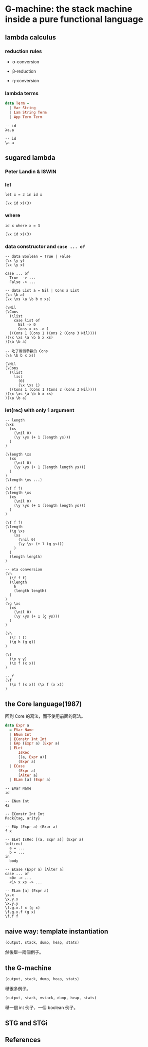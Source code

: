# G-machine: the stack machine inside a pure functional language

## lambda calculus

### reduction rules

* α-conversion

* β-reduction

* η-conversion

### lambda terms

```haskell
data Term =
  | Var String
  | Lam String Term
  | App Term Term
```

```
-- id
λa.a
```

```
-- id
\a a
```

## sugared lambda

### Peter Landin & ISWIN

### let

```
let x = 3 in id x
```

```
(\x id x)(3)
```

### where

```
id x where x = 3
```

```
(\x id x)(3)
```

### data constructor and `case ... of`

```
-- data Boolean = True | False
(\x \y y)
(\x \y x)
```

```
case ... of
  True  -> ...
  False -> ...
```

```
-- data List a = Nil | Cons a List
(\a \b a)
(\x \xs \a \b b x xs)
```

```
(\Nil
(\Cons
  (\list
    case list of
      Nil -> 0
      Cons x xs -> 1
  )(Cons 1 (Cons 1 (Cons 2 (Cons 3 Nil))))
)(\x \xs \a \b b x xs)
)(\a \b a)
```

```
-- 吃了兩個參數的 Cons
(\a \b b x xs)
```

```
(\Nil
(\Cons
  (\list
    list
      (0)
      (\x \xs 1)
  )(Cons 1 (Cons 1 (Cons 2 (Cons 3 Nil))))
)(\x \xs \a \b b x xs)
)(\a \b a)
```

### let(rec) with only 1 argument

```
-- length
(\xs
  (xs
    (\nil 0)
    (\y \ys (+ 1 (length ys))) 
  )
)
```

```
(\length \xs
  (xs
    (\nil 0)
    (\y \ys (+ 1 (length length ys)))
  )
)
(\length \xs ...)
```

```
(\f f f)
(\length \xs
  (xs
    (\nil 0)
    (\y \ys (+ 1 (length length ys)))
  )
)
```

```
(\f f f)
(\length
  (\g \xs
    (xs
      (\nil 0)
      (\y \ys (+ 1 (g ys)))
    )
  )
  (length length)
)
```

```
-- eta conversion
(\h
  (\f f f)
  (\length
    h
    (length length)
  )
)
(\g \xs
  (xs
    (\nil 0)
    (\y \ys (+ 1 (g ys)))
  )
)
```

```
(\h
  (\f f f)
  (\g h (g g))
)
```

```
(\f
  (\y y y)
  (\x f (x x))
)
```

```
-- Y
(\f
  (\x f (x x)) (\x f (x x))
)
```

## the Core language(1987)

回到 Core 的寫法，而不使用前面的寫法。

```haskell
data Expr a
  = EVar Name
  | ENum Int
  | EConstr Int Int
  | EAp (Expr a) (Expr a)
  | ELet
      IsRec
      [(a, Expr a)]
      (Expr a)
  | ECase
      (Expr a)
      [Alter a]
  | ELam [a] (Expr a)
```

```
-- EVar Name
id

-- ENum Int
42
```

```
-- EConstr Int Int
Pack{tag, arity}
```

```
-- EAp (Expr a) (Expr a)
f x
```

```
-- ELet IsRec [(a, Expr a)] (Expr a)
let(rec)
  a = ...
  b = ...
in
  body
```

```
-- ECase (Expr a) [Alter a]
case ... of
  <0> -> ...
  <1> x xs -> ...
```

```
-- ELam [a] (Expr a)
\x.x
\x.y.x
\x.y.y
\f.g.x.f x (g x)
\f.g.x.f (g x)
\f.f f
```

## naive way: template instantiation

```
(output, stack, dump, heap, stats)
```

然後舉一兩個例子。

## the G-machine

```
(output, stack, dump, heap, stats)
```

舉很多例子。

```
(output, stack, vstack, dump, heap, stats)
```

舉一個 int 例子，一個 boolean 例子。

## STG and STGi

## References

